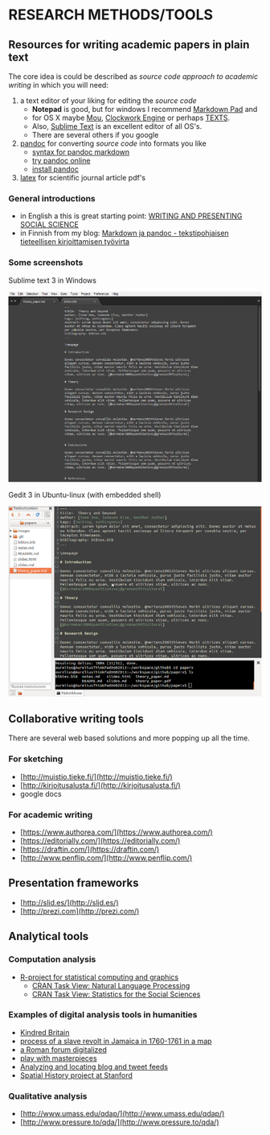 # RESEARCH METHODS/TOOLS

## Resources for writing academic papers in plain text

The core idea is could be described as *source code approach to academic writing* in which you will need:

1. a text editor of your liking for editing the *source code*
    - **Notepad** is good, but for windows I recommend [Markdown Pad](http://markdownpad.com/) and 
    - for OS X maybe [Mou](http://mouapp.com/), [Clockwork Engine](http://clockworkengine.com/lightpaper-mac/) or perhaps [TEXTS](http://www.texts.io/). 
    - Also, [Sublime Text](http://www.sublimetext.com/) is an excellent editor of all OS's.
    - There are several others if you google 
2. [pandoc](http://johnmacfarlane.net/pandoc/) for converting *source code* into formats you like
    - [syntax for pandoc markdown](http://johnmacfarlane.net/pandoc/README.html#pandocs-markdown)
    - [try pandoc online](http://johnmacfarlane.net/pandoc/try/)
    - [install pandoc](http://johnmacfarlane.net/pandoc/installing.html)
3. [latex](http://www.latex-project.org/) for scientific journal article pdf's

### General introductions

- in English a this is great starting point: [WRITING AND PRESENTING SOCIAL SCIENCE](http://kieranhealy.org/resources/)
- in Finnish from my blog: [Markdown ja pandoc - tekstipohjaisen tieteellisen kirjoittamisen työvirta](http://markuskainu.fi/blog/tools/2013/10/15/markdown-pandoc-tieteellinen-teksti.html) 


### Some screenshots

Sublime text 3 in Windows 

![](images/sublime3.png)

Gedit 3 in Ubuntu-linux (with embedded shell)

![](images/geditUbuntu.png)

## Collaborative writing tools

There are several web based solutions and more popping up all the time. 

### For sketching

- [http://muistio.tieke.fi/](http://muistio.tieke.fi/)
- [http://kirjoitusalusta.fi/](http://kirjoitusalusta.fi/)
- google docs

### For academic writing

- [https://www.authorea.com/](https://www.authorea.com/)
- [https://editorially.com/](https://editorially.com/)
- [https://draftin.com/](https://draftin.com/)
- [http://www.penflip.com/](http://www.penflip.com/)

## Presentation frameworks

- [http://slid.es/](http://slid.es/)
- [http://prezi.com](http://prezi.com/)

## Analytical tools

### Computation analysis
- [R-project for statistical computing and graphics](http://www.r-project.org/)
    -  [CRAN Task View: Natural Language Processing](http://cran.r-project.org/web/views/NaturalLanguageProcessing.html)
    - [CRAN Task View: Statistics for the Social Sciences](http://cran.r-project.org/web/views/SocialSciences.html)

### Examples of digital analysis tools in humanities
- [Kindred Britain](http://kindred.stanford.edu/#/story/full/none/half///centrality)
- [process of a slave revolt in Jamaica in 1760-1761 in a map](http://revolt.axismaps.com/index.php)
- [a Roman forum digitalized](http://dlib.etc.ucla.edu/projects/Forum/)
- [play with masterpieces](https://www.rijksmuseum.nl/en/rijksstudio)
- [Analyzing and locating blog and tweet feeds](http://workshops.boundlessgeo.com/tutorial-wordmap/)
- [Spatial History project at Stanford](http://www.stanford.edu/group/spatialhistory/cgi-bin/site/index.php)

### Qualitative analysis
- [http://www.umass.edu/qdap/](http://www.umass.edu/qdap/)
- [http://www.pressure.to/qda/](http://www.pressure.to/qda/)
